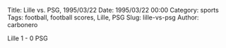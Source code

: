 Title: Lille vs. PSG, 1995/03/22
Date: 1995/03/22 00:00
Category: sports
Tags: football, football scores, Lille, PSG
Slug: lille-vs-psg
Author: carbonero


Lille 1 - 0 PSG
